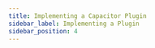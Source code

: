 ```yaml
---
title: Implementing a Capacitor Plugin
sidebar_label: Implementing a Plugin
sidebar_position: 4
---
```

